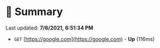 # 📖 Summary
Last updated: **7/6/2021, 6:51:34 PM**

- `GET` [https://google.com](https://google.com) - **Up** (116ms)
